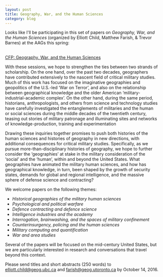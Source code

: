 ```yaml
---
layout: post
title: Geography, War, and the Human Sciences
category: blog
---
```


Looks like I'll be participating in this set of papers on *Geography, War, and the Human Sciences* (organized by Elliott Child, Matthew Farish, & Trevor Barnes) at the AAGs this spring:

<br><u>CFP: Geography, War, and the Human Sciences</u>

With these sessions, we hope to strengthen the ties between two strands of scholarship. On the one hand, over the past two decades, geographers have contributed extensively to the nascent field of critical military studies. Much of this work has focused on the imaginative geographies and geopolitics of the U.S.-led ‘War on Terror’, and also on the relationship between geographical knowledge and the older American ‘military-industrial-academic complex’. On the other hand, during the same period, historians, anthropologists, and others from science and technology studies have carefully investigated the entanglements of militaries and the human or social sciences during the middle decades of the twentieth century, teasing out stories of military patronage and illuminating sites and networks of knowledge-production, training and experimentation

Drawing these inquiries together promises to push both histories of the human sciences and histories of geography in new directions, with additional consequences for critical military studies. Specifically, as we pursue more-than-disciplinary histories of geography, we hope to further consider the ‘geographies’ at stake in the military consideration of the ‘social’ and the ‘human’, within and beyond the United States. What geographies have animated the military human sciences, and how has geographical knowledge, in turn, been shaped by the growth of security states, demands for global and regional intelligence, and the massive sphere of defense science and contracting?

We welcome papers on the following themes:

* *Historical geographies of the military human sciences*
* *Psychological and political warfare*
* *Defence contracting and defence science*
* *Intelligence industries and the academy*
* *Interrogation, brainwashing, and the spaces of military confinement*
* *Counterinsurgency, policing and the human sciences*
* *Military computing and quantification*
* *War and area studies*

Several of the papers will be focused on the mid-century United States, but we are particularly interested in research and conversations that travel beyond this context.

Please send titles and short abstracts (250 words) to elliott.child@geog.ubc.ca and farish@geog.utoronto.ca by October 14, 2016.
